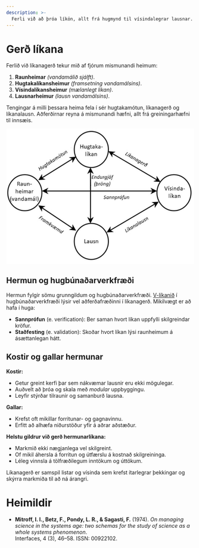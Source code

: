 ```yaml
---
description: >-
  Ferli við að þróa líkön, allt frá hugmynd til vísindalegrar lausnar.
---
```


# Gerð líkana

Ferlið við líkanagerð tekur mið af fjórum mismunandi heimum:

1. **Raunheimar** *(vandamálið sjálft)*.
2. **Hugtakalíkansheimur** *(framsetning vandamálsins)*.
3. **Vísindalíkansheimur** *(mælanlegt líkan)*.
4. **Lausnarheimur** *(lausn vandamálsins)*.

Tengingar á milli þessara heima fela í sér hugtakamótun, líkanagerð og líkanalausn. Aðferðirnar
reyna á mismunandi hæfni, allt frá greiningarhæfni til innsæis.

![Kerfissýn á lausnir með líkönum - þýðing höfundar úr [Mitroff, 1974](#heimildir)](figs/Mitroff.jpg)

## Hermun og hugbúnaðarverkfræði

Hermun fylgir sömu grunngildum og hugbúnaðarverkfræði.
[V-líkanið](https://en.wikipedia.org/wiki/V-model) í hugbúnaðarverkfræði lýsir vel aðferðafræðinni í
líkanagerð. Mikilvægt er að hafa í huga:

- **Sannprófun** (e. verification): Ber saman hvort líkan uppfylli skilgreindar kröfur.
- **Staðfesting** (e. validation): Skoðar hvort líkan lýsi raunheimum á ásættanlegan hátt.

## Kostir og gallar hermunar

**Kostir:**

- Getur greint kerfi þar sem nákvæmar lausnir eru ekki mögulegar.
- Auðvelt að þróa og skala með *modular* uppbyggingu.
- Leyfir stýrðar tilraunir og samanburð lausna.

**Gallar:**

- Krefst oft mikillar forritunar- og gagnavinnu.
- Erfitt að alhæfa niðurstöður yfir á aðrar aðstæður.

**Helstu gildrur við gerð hermunarlíkana:**

- Markmið ekki nægjanlega vel skilgreint.
- Of mikil áhersla á forritun og útfærslu á kostnað skilgreininga.
- Léleg vinnsla á tölfræðilegum inntökum og úttökum.

Líkanagerð er samspil listar og vísinda sem krefst ítarlegrar þekkingar og skýrra markmiða til að ná
árangri.

# Heimildir

- **Mitroff, I. I., Betz, F., Pondy, L. R., & Sagasti, F.** (1974). *On managing science in the
  systems age: two schemas for the study of science as a whole systems phenomenon*.                
  Interfaces, 4 (3), 46–58. ISSN: 00922102.
